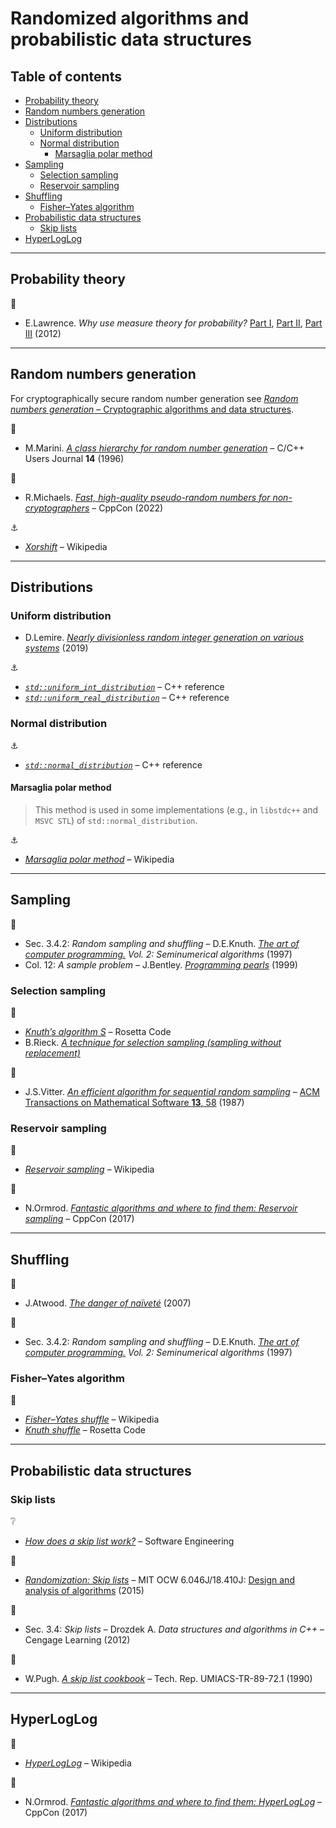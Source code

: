 # Randomized algorithms and probabilistic data structures <!-- omit in toc -->

## Table of contents <!-- omit in toc -->

- [Probability theory](#probability-theory)
- [Random numbers generation](#random-numbers-generation)
- [Distributions](#distributions)
	- [Uniform distribution](#uniform-distribution)
	- [Normal distribution](#normal-distribution)
		- [Marsaglia polar method](#marsaglia-polar-method)
- [Sampling](#sampling)
	- [Selection sampling](#selection-sampling)
	- [Reservoir sampling](#reservoir-sampling)
- [Shuffling](#shuffling)
	- [Fisher–Yates algorithm](#fisheryates-algorithm)
- [Probabilistic data structures](#probabilistic-data-structures)
	- [Skip lists](#skip-lists)
- [HyperLogLog](#hyperloglog)

---

## Probability theory

:movie_camera:

- E.Lawrence. *Why use measure theory for probability?* [Part I](https://www.youtube.com/watch?v=RjPXfUT7Odo), [Part II](https://www.youtube.com/watch?v=Q9KOeP-nrYQ), [Part III](https://www.youtube.com/watch?v=rAYA2Mu51bw) (2012)

---

## Random numbers generation

For cryptographically secure random number generation see [*Random numbers generation* – Cryptographic algorithms and data structures](cryptographic.md#random-numbers-generation).

:link:

- M.Marini. [*A class hierarchy for random number generation*](https://github.com/eugnsp/CUJ/blob/master/14.10/marini/marini.md) – C/C++ Users Journal **14** (1996)

:movie_camera:

- R.Michaels. [*Fast, high-quality pseudo-random numbers for non-cryptographers*](https://www.youtube.com/watch?v=I5UY3yb0128) – CppCon (2022)

:anchor:

- [*Xorshift*](https://en.wikipedia.org/wiki/Xorshift) – Wikipedia

---

## Distributions

### Uniform distribution

- D.Lemire. [*Nearly divisionless random integer generation on various systems*](https://lemire.me/blog/2019/06/06/nearly-divisionless-random-integer-generation-on-various-systems/) (2019)

:anchor:

- [*`std::uniform_int_distribution`*](https://en.cppreference.com/w/cpp/numeric/random/uniform_int_distribution) – C++ reference
- [*`std::uniform_real_distribution`*](https://en.cppreference.com/w/cpp/numeric/random/uniform_real_distribution) – C++ reference

### Normal distribution

:anchor:

- [*`std::normal_distribution`*](https://en.cppreference.com/w/cpp/numeric/random/normal_distribution) – C++ reference

#### Marsaglia polar method

> This method is used in some implementations (e.g., in `libstdc++` and `MSVC STL`) of `std::normal_distribution`.

:anchor:

- [*Marsaglia polar method*](https://en.wikipedia.org/wiki/Marsaglia_polar_method) – Wikipedia

---

## Sampling

:book:

- Sec. 3.4.2: *Random sampling and shuffling* – D.E.Knuth. [*The art of computer programming.*](https://www-cs-faculty.stanford.edu/~knuth/taocp.html) *Vol. 2: Seminumerical algorithms* (1997)
- Col. 12: *A sample problem* – J.Bentley. [*Programming pearls*](https://www.oreilly.com/library/view/programming-pearls-second/9780134498058/) (1999)

### Selection sampling

:link:

- [*Knuth’s algorithm S*](https://rosettacode.org/wiki/Knuth%27s_algorithm_S) – Rosetta Code
- B.Rieck. [*A technique for selection sampling (sampling without replacement)*](http://bastian.rieck.me/blog/posts/2017/selection_sampling/)

:page_facing_up:

- J.S.Vitter. [*An efficient algorithm for sequential random sampling*](http://citeseerx.ist.psu.edu/viewdoc/download?doi=10.1.1.94.1689&rep=rep1&type=pdf) – [ACM Transactions on Mathematical Software **13**, 58](https://doi.org/10.1145/23002.23003) (1987)

### Reservoir sampling

:link:

- [*Reservoir sampling*](https://en.wikipedia.org/wiki/Reservoir_sampling) – Wikipedia

:movie_camera:

- N.Ormrod. [*Fantastic algorithms and where to find them: Reservoir sampling*](https://www.youtube.com/watch?v=YA-nB2wjVcI&t=1268) – CppCon (2017)

---

## Shuffling

:link:

- J.Atwood. [*The danger of naïveté*](https://blog.codinghorror.com/the-danger-of-naivete/) (2007)

:book:

- Sec. 3.4.2: *Random sampling and shuffling* – D.E.Knuth. [*The art of computer programming.*](https://www-cs-faculty.stanford.edu/~knuth/taocp.html) *Vol. 2: Seminumerical algorithms* (1997)

### Fisher–Yates algorithm

:link:

- [*Fisher–Yates shuffle*](https://en.wikipedia.org/wiki/Fisher%E2%80%93Yates_shuffle) – Wikipedia
- [*Knuth shuffle*](https://www.rosettacode.org/wiki/Knuth_shuffle) – Rosetta Code

---

## Probabilistic data structures

### Skip lists

:grey_question:

- [*How does a skip list work?*](https://softwareengineering.stackexchange.com/q/287254) – Software Engineering

:movie_camera:

- [*Randomization: Skip lists*](https://www.youtube.com/watch?v=2g9OSRKJuzM) – MIT OCW 6.046J/18.410J: [Design and analysis of algorithms](https://ocw.mit.edu/courses/electrical-engineering-and-computer-science/6-046j-design-and-analysis-of-algorithms-spring-2015/) (2015)

:book:

- Sec. 3.4: *Skip lists* – Drozdek A. *Data structures and algorithms in C++* – Cengage Learning (2012)

:page_facing_up:

- W.Pugh. [*A skip list cookbook*](http://cglab.ca/~morin/teaching/5408/refs/p90b.pdf) – Tech. Rep. UMIACS-TR-89-72.1 (1990)

---

## HyperLogLog

:link:

- [*HyperLogLog*](https://en.wikipedia.org/wiki/HyperLogLog) – Wikipedia

:movie_camera:

- N.Ormrod. [*Fantastic algorithms and where to find them: HyperLogLog*](https://www.youtube.com/watch?v=YA-nB2wjVcI&t=1653) – CppCon (2017)
